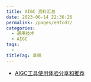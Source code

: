 ```yaml
---
title: AIGC 资料汇总
date: 2023-06-14 22:36:26
permalink: /pages/e9fcd7/
categories: 
  - 通用技术
  - AIGC
tags: 
  - 
titleTag: 草稿
---
```


- [AIGC工具使用体验分享和推荐](https://bytedance.feishu.cn/docx/D9Wvd6nABo1LYqxPsuwcQRponfb)
